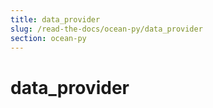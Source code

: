 ```yaml
---
title: data_provider
slug: /read-the-docs/ocean-py/data_provider
section: ocean-py
---
```

<a name="data_provider"></a>
# data\_provider

